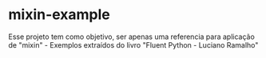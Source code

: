 # mixin-example
Esse projeto tem como objetivo, ser apenas uma referencia para aplicação de "mixin" - Exemplos extraídos do livro "Fluent Python - Luciano Ramalho"
